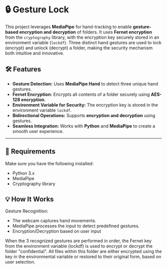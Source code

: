 # 🔒 Gesture Lock 

This project leverages **MediaPipe** for hand-tracking to enable **gesture-based encryption and decryption** of folders. It uses **Fernet encryption** from the `cryptography` library, with the encryption key securely stored in an environment variable (`lockdf`). Three distinct hand gestures are used to lock (encrypt) and unlock (decrypt) a folder, making the security mechanism both intuitive and innovative.

## 🛠 Features

- **Gesture Detection:** Uses **MediaPipe Hand** to detect three unique hand gestures.
- **Fernet Encryption:** Encrypts all contents of a folder securely using **AES-128 encryption**.
- **Environment Variable for Security:** The encryption key is stored in the environment variable `lockdf`.
- **Bidirectional Operations:** Supports **encryption and decryption** using gestures.
- **Seamless Integration:** Works with **Python** and **MediaPipe** to create a smooth user experience.

---

## 🧰 Requirements

Make sure you have the following installed:  

- Python 3.x  
- MediaPipe  
- Cryptography library  

## 💡 How It Works

Gesture Recognition:

- The webcam captures hand movements.
- MediaPipe processes the input to detect predefined gestures.
- Encryption/Decryption based on user input

When the 3 recognized gestures are performed in order, the Fernet key from the environment variable (lockdf) is used to encrypt or decrypt the folder "confidential".
All files within this folder are either encrypted using the key in the environmental variable or restored to their original form, based on user selection.
